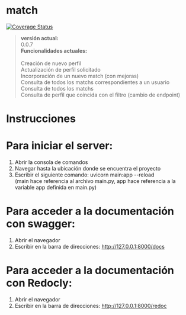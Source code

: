# match
[![Coverage Status](https://coveralls.io/repos/github/el-unico-match/match/badge.svg?branch=dev)](https://coveralls.io/github/el-unico-match/match?branch=dev)

> __versión actual:__\
> 0.0.7
> \
> __Funcionalidades actuales:__\
> \
> Creación de nuevo perfil\
> Actualización de perfil solicitado\
> Incorporación de un nuevo match (con mejoras)\
> Consulta de todos los matchs correspondientes a un usuario\
> Consulta de todos los matchs\
> Consulta de perfil que coincida con el filtro (cambio de endpoint)


# Instrucciones

# Para iniciar el server: 
  1) Abrir la consola de comandos
  2) Navegar hasta la ubicación donde se encuentra el proyecto
  3) Escribir el siguiente comando: uvicorn main:app --reload <br />
     (main hace referencia al archivo main.py, app hace referencia a la variable app definida en main.py)
	 
# Para acceder a la documentación con swagger: 
  1) Abrir el navegador
  2) Escribir en la barra de direcciones: http://127.0.0.1:8000/docs 
  
# Para acceder a la documentación con Redocly: 
  1) Abrir el navegador
  2) Escribir en la barra de direcciones: http://127.0.0.1:8000/redoc 
  
